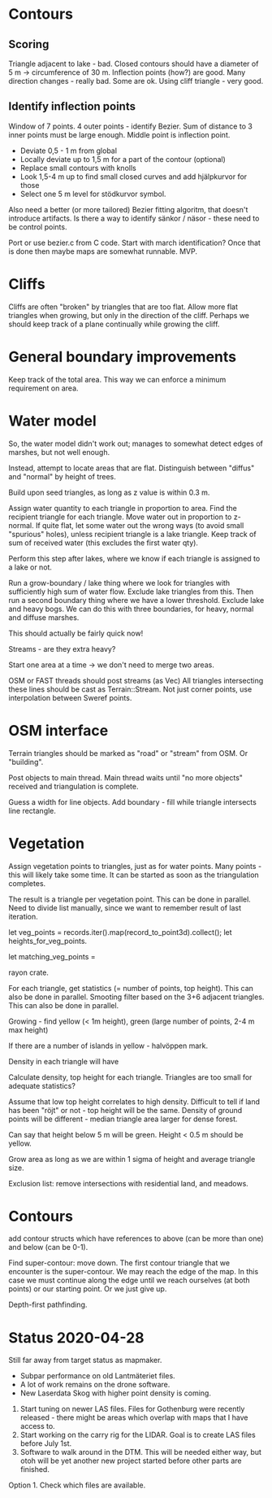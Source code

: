 # Contours
## Scoring
Triangle adjacent to lake - bad. 
Closed contours should have a diameter of 5 m -> circumference of 30 m. 
Inflection points (how?) are good.
Many direction changes - really bad. Some are ok.
Using cliff triangle - very good.

## Identify inflection points
Window of 7 points. 
4 outer points - identify Bezier.
Sum of distance to 3 inner points must be large enough. 
Middle point is inflection point. 

- Deviate 0,5 - 1 m from global
- Locally deviate up to 1,5 m for a part of the contour (optional)
- Replace small contours with knolls
- Look 1,5-4 m up to find small closed curves and add hjälpkurvor for those
- Select one 5 m level for stödkurvor symbol.

Also need a better (or more tailored) Bezier fitting algoritm, that doesn't introduce artifacts. Is there a way to identify sänkor / näsor - these need to be control points.

Port or use bezier.c from C code.
Start with march identification? Once that is done then maybe maps are somewhat runnable. MVP.

# Cliffs

Cliffs are often "broken" by triangles that are too flat. Allow more flat triangles when growing, but only in the direction of the cliff. Perhaps we should keep track of a plane continually while growing the cliff.

# General boundary improvements

Keep track of the total area. This way we can enforce a minimum requirement on area.

# Water model

So, the water model didn't work out; manages to somewhat detect edges of marshes, but not well enough.

Instead, attempt to locate areas that are flat. Distinguish between "diffus" and "normal" by height of trees.

Build upon seed triangles, as long as z value is within 0.3 m. 

Assign water quantity to each triangle in proportion to area.
Find the recipient triangle for each triangle.
Move water out in proportion to z-normal.
If quite flat, let some water out the wrong ways (to avoid small "spurious" holes), unless recipient triangle is a 
lake triangle.
Keep track of sum of received water (this excludes the first water qty).

Perform this step after lakes, where we know if each triangle is assigned to a lake or not.

Run a grow-boundary / lake thing where we look for triangles with sufficiently high sum of water flow. Exclude lake triangles from this.
Then run a second boundary thing where we have a lower threshold. Exclude lake and heavy bogs.
We can do this with three boundaries, for heavy, normal and diffuse marshes. 

This should actually be fairly quick now!

Streams - are they extra heavy? 

Start one area at a time -> we don't need to merge two areas.

OSM or FAST threads should post streams (as Vec<Sweref>)
All triangles intersecting these lines should be cast as Terrain::Stream. Not just corner points, use interpolation between Sweref points.

# OSM interface

Terrain triangles should be marked as "road" or "stream" from OSM. Or "building". 

Post objects to main thread. Main thread waits until "no more objects" received and triangulation is complete. 

Guess a width for line objects. 
Add boundary - fill while triangle intersects line rectangle.

# Vegetation 

Assign vegetation points to triangles, just as for water points. Many points - this will likely take some time. It can be started as soon as the triangulation completes.

The result is a triangle per vegetation point. This can be done in parallel. Need to divide list manually, since we want to remember result of last iteration. 

let veg_points = records.iter().map(record_to_point3d).collect();
let heights_for_veg_points.

let matching_veg_points = 

rayon crate.

For each triangle, get statistics (= number of points, top height). This can also be done in parallel.
Smooting filter based on the 3+6 adjacent triangles. This can also be done in parallel.

Growing - find yellow (< 1m height), green (large number of points, 2-4 m max height)

If there are a number of islands in yellow - halvöppen mark.

Density in each triangle will have


Calculate density, top height for each triangle. Triangles are too small for adequate statistics?

Assume that low top height correlates to high density. Difficult to tell if land has been "röjt" or not - top height will be the same. Density of ground points will be different - median triangle area larger for dense forest.

Can say that height below 5 m will be green. Height < 0.5 m should be yellow.

Grow area as long as we are within 1 sigma of height and average triangle size.

Exclusion list: remove intersections with residential land, and meadows.


# Contours

add contour structs which have references to above (can be more than one) and below (can be 0-1).

Find super-contour: move down. The first contour triangle that we encounter is the super-contour. We may reach the edge of the map. In this case we must continue along the edge until we reach ourselves (at both points) or our starting point. Or we just give up. 

Depth-first pathfinding.

# Status 2020-04-28

Still far away from target status as mapmaker.

- Subpar performance on old Lantmäteriet files. 
- A lot of work remains on the drone software. 
- New Laserdata Skog with higher point density is coming.

1. Start tuning on newer LAS files. Files for Gothenburg were recently released - there might be areas which overlap with maps that I have access to.
2. Start working on the carry rig for the LIDAR. Goal is to create LAS files before July 1st.
3. Software to walk around in the DTM. This will be needed either way, but otoh will be yet another new project started before other parts are finished.

Option 1. Check which files are available.


